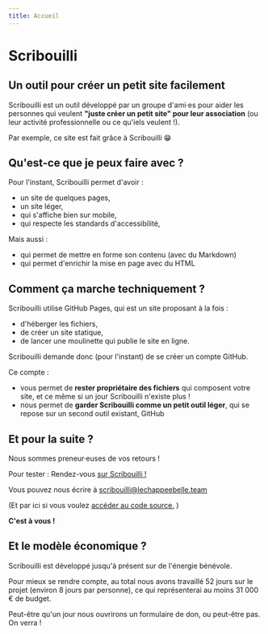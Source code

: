 ```yaml
---
title: Accueil
---
```

# Scribouilli

## Un outil pour créer un petit site facilement

Scribouilli est un outil développé par un groupe d'ami·es pour aider les personnes qui veulent **"juste créer un petit site" pour leur association** (ou leur activité professionnelle ou ce qu'iels veulent !).

Par exemple, ce site est fait grâce à Scribouilli 😁

## Qu'est-ce que je peux faire avec ?

Pour l'instant, Scribouilli permet d'avoir :
- un site de quelques pages,
- un site léger,
- qui s'affiche bien sur mobile,
- qui respecte les standards d'accessibilité,

Mais aussi :
- qui permet de mettre en forme son contenu (avec du Markdown)
- qui permet d'enrichir la mise en page avec du HTML 

## Comment ça marche techniquement ?

Scribouilli utilise GitHub Pages, qui est un site proposant à la fois : 
- d'héberger les fichiers, 
- de créer un site statique,
- de lancer une moulinette qui publie le site en ligne.

Scribouilli demande donc (pour l'instant) de se créer un compte GitHub.

Ce compte : 
- vous permet de **rester propriétaire des fichiers** qui composent votre site, et ce même si un jour Scribouilli n'existe plus ! 
- nous permet de **garder Scribouilli comme un petit outil léger**, qui se repose sur un second outil existant, GitHub

## Et pour la suite ?

Nous sommes preneur·euses de vos retours ! 

Pour tester : Rendez-vous [sur Scribouilli !](https://scribouilli.github.io/scribouilli)

Vous pouvez nous écrire à  [scribouilli@lechappeebelle.team](mailto=scribouilli@lechappeebelle.team)

(Et par ici si vous voulez [accéder au code source.](https://github.com/Scribouilli/scribouilli) )

**C'est à vous !**

## Et le modèle économique ?

Scribouilli est développé jusqu'à présent sur de l'énergie bénévole.

Pour mieux se rendre compte, au total nous avons travaillé 52 jours sur le projet (environ 8 jours par personne), ce qui représenterai au moins 31 000 € de budget.

Peut-être qu'un jour nous ouvrirons un formulaire de don, ou peut-être pas. On verra !